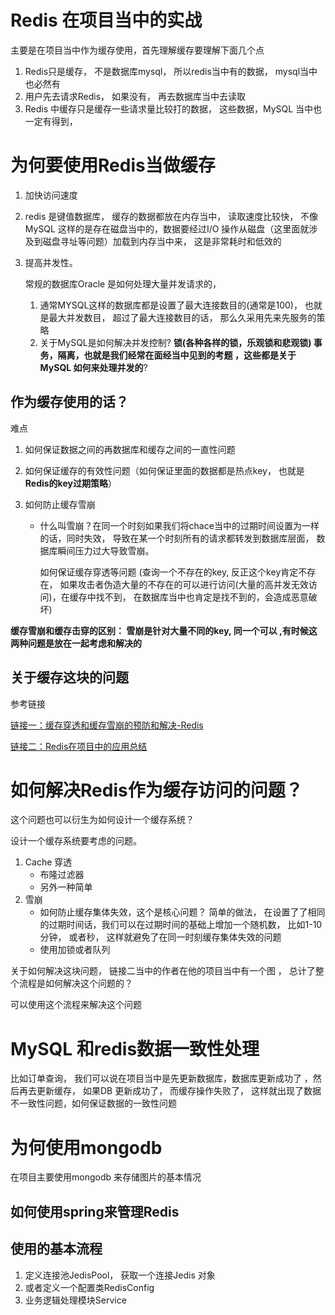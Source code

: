 #  Redis 在项目当中的实战

主要是在项目当中作为缓存使用，首先理解缓存要理解下面几个点

1. Redis只是缓存， 不是数据库mysql， 所以redis当中有的数据， mysql当中也必然有
2. 用户先去请求Redis， 如果没有， 再去数据库当中去读取
3. Redis 中缓存只是缓存一些请求量比较打的数据， 这些数据，MySQL 当中也一定有得到， 



# 为何要使用Redis当做缓存

1. 加快访问速度

2. redis  是键值数据库， 缓存的数据都放在内存当中， 读取速度比较快， 不像MySQL 这样的是存在磁盘当中的，数据要经过I/O 操作从磁盘（这里面就涉及到磁盘寻址等问题）加载到内存当中来， 这是非常耗时和低效的

3. 提高并发性。  

   常规的数据库Oracle 是如何处理大量并发请求的， 

   1. 通常MYSQL这样的数据库都是设置了最大连接数目的(通常是100)， 也就是最大并发数目， 超过了最大连接数目的话， 那么久采用先来先服务的策略
   2. 关于MySQL是如何解决并发控制? **锁(各种各样的锁，乐观锁和悲观锁) 事务，隔离，也就是我们经常在面经当中见到的考题 ，这些都是关于MySQL 如何来处理并发的**?

## 作为缓存使用的话？

难点

1. 如何保证数据之间的再数据库和缓存之间的一直性问题

2. 如何保证缓存的有效性问题（如何保证里面的数据都是热点key， 也就是**Redis的key过期策略**）

3. 如何防止缓存雪崩

     - 什么叫雪崩？在同一个时刻如果我们将chace当中的过期时间设置为一样的话，同时失效， 导致在某一个时刻所有的请求都转发到数据库层面， 数据库瞬间压力过大导致雪崩。





       如何保证缓存穿透等问题  (查询一个不存在的key, 反正这个key肯定不存在， 如果攻击者伪造大量的不存在的可以进行访问(大量的高并发无效访问)，在缓存中找不到， 在数据库当中也肯定是找不到的，会造成恶意破坏)



**缓存雪崩和缓存击穿的区别： 雪崩是针对大量不同的key, 同一个可以 ,有时候这两种问题是放在一起考虑和解决的**

## 关于缓存这块的问题

参考链接

[链接一：缓存穿透和缓存雪崩的预防和解决-Redis](https://blog.csdn.net/qq496013218/article/details/78502423)

[链接二：Redis在项目中的应用总结](https://blog.csdn.net/wang258533488/article/details/78901124)

# 如何解决Redis作为缓存访问的问题？

这个问题也可以衍生为如何设计一个缓存系统？

设计一个缓存系统要考虑的问题。

1. Cache  穿透
   - 布隆过滤器
   - 另外一种简单
2. 雪崩
   - 如何防止缓存集体失效，这个是核心问题？ 简单的做法， 在设置了了相同的过期时间话，我们可以在过期时间的基础上增加一个随机数， 比如1-10分钟， 或者秒， 这样就避免了在同一时刻缓存集体失效的问题
   - 使用加锁或者队列

关于如何解决这块问题， 链接二当中的作者在他的项目当中有一个图 ， 总计了整个流程是如何解决这个问题的？

可以使用这个流程来解决这个问题



# MySQL 和redis数据一致性处理

比如订单查询， 我们可以说在项目当中是先更新数据库，数据库更新成功了 ，然后再去更新缓存， 如果DB 更新成功了， 而缓存操作失败了， 这样就出现了数据不一致性问题，如何保证数据的一致性问题





# 为何使用mongodb

在项目主要使用mongodb 来存储图片的基本情况

 ## 如何使用spring来管理Redis

## 使用的基本流程

1. 定义连接池JedisPool， 获取一个连接Jedis 对象
2. 或者定义一个配置类RedisConfig
3. 业务逻辑处理模块Service 